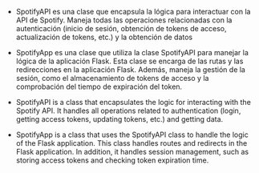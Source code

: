* SpotifyAPI es una clase que encapsula la lógica para interactuar con la API de Spotify. Maneja todas las operaciones relacionadas con la autenticación (inicio de sesión, obtención de tokens de acceso, actualización de tokens, etc.) y la obtención de datos

* SpotifyApp es una clase que utiliza la clase SpotifyAPI para manejar la lógica de la aplicación Flask. Esta clase se encarga de las rutas y las redirecciones en la aplicación Flask. Además, maneja la gestión de la sesión, como el almacenamiento de tokens de acceso y la comprobación del tiempo de expiración del token.

* SpotifyAPI is a class that encapsulates the logic for interacting with the Spotify API. It handles all operations related to authentication (login, getting access tokens, updating tokens, etc.) and getting data.

* SpotifyApp is a class that uses the SpotifyAPI class to handle the logic of the Flask application. This class handles routes and redirects in the Flask application. In addition, it handles session management, such as storing access tokens and checking token expiration time.